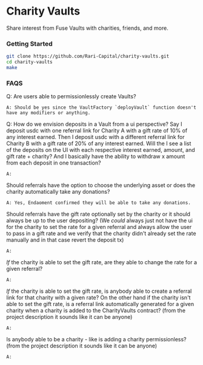 # Charity Vaults

Share interest from Fuse Vaults with charities, friends, and more.

### Getting Started

```sh
git clone https://github.com/Rari-Capital/charity-vaults.git
cd charity-vaults
make
```


### FAQS

Q: Are users able to permissionlessly create Vaults?
```
A: Should be yes since the VaultFactory `deployVault` function doesn't have any modifiers or anything.
```

Q: How do we envision deposits in a Vault from a ui perspective?
Say I deposit usdc with one referral link for Charity A with a gift rate of 10% of any interest earned.
Then I deposit usdc with a different referral link for Charity B with a gift rate of 20% of any interest earned.
Will the I see a list of the deposits on the UI with each respective interest earned, amount, and gift rate + charity? And I basically have the ability to withdraw x amount from each deposit in one transaction?
```
A:
```

Should referrals have the option to choose the underlying asset or does the charity automatically take any donations?
```
A: Yes, Endaoment confirmed they will be able to take any donations.
```

Should referrals have the gift rate optionally set by the charity or it should always be up to the user depositing?
(We _could_ always just not have the ui for the charity to set the rate for a given referral and always allow the user to pass in a gift rate and we verify that the charity didn't already set the rate manually and in that case revert the deposit tx)
```
A:
```

*If* the charity is able to set the gift rate, are they able to change the rate for a given referral?
```
A:
```

*If* the charity is able to set the gift rate, is anybody able to create a referral link for that charity with a given rate? On the other hand if the charity isn't able to set the gift rate, is a referral link automatically generated for a given charity when a charity is added to the CharityVaults contract?
(from the project description it sounds like it can be anyone)
```
A:
```

Is anybody able to be a charity - like is adding a charity permissionless?
(from the project description it sounds like it can be anyone)
```
A:
```
